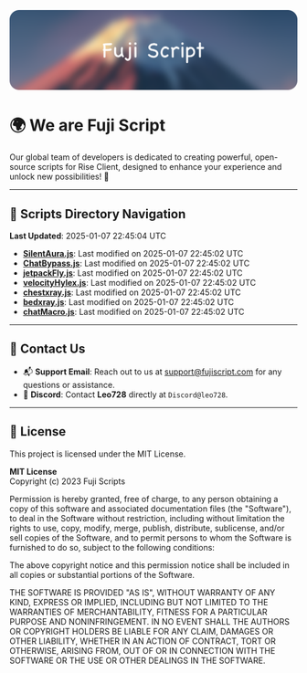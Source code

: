 ![Banner](.github/b.webp)

# 🌍 **We are Fuji Script**

Our global team of developers is dedicated to creating powerful, open-source scripts for Rise Client, designed to enhance your experience and unlock new possibilities! 🌟

---
<!-- SCRIPTS_NAVIGATION_START -->
## 📂 **Scripts Directory Navigation**

**Last Updated**: 2025-01-07 22:45:04 UTC

- **[SilentAura.js](scripts/SilentAura.js)**: Last modified on 2025-01-07 22:45:02 UTC
- **[ChatBypass.js](scripts/ChatBypass.js)**: Last modified on 2025-01-07 22:45:02 UTC
- **[jetpackFly.js](scripts/jetpackFly.js)**: Last modified on 2025-01-07 22:45:02 UTC
- **[velocityHylex.js](scripts/velocityHylex.js)**: Last modified on 2025-01-07 22:45:02 UTC
- **[chestxray.js](scripts/chestxray.js)**: Last modified on 2025-01-07 22:45:02 UTC
- **[bedxray.js](scripts/bedxray.js)**: Last modified on 2025-01-07 22:45:02 UTC
- **[chatMacro.js](scripts/chatMacro.js)**: Last modified on 2025-01-07 22:45:02 UTC

<!-- SCRIPTS_NAVIGATION_END -->

---

## 💬 **Contact Us**  
- 📬 **Support Email**: Reach out to us at [support@fujiscript.com](mailto:support@fujiscript.com) for any questions or assistance.  
- 💬 **Discord**: Contact **Leo728** directly at `Discord@leo728`.

---

## 📜 **License**

This project is licensed under the MIT License.  

**MIT License**  
Copyright (c) 2023 Fuji Scripts  

Permission is hereby granted, free of charge, to any person obtaining a copy of this software and associated documentation files (the "Software"), to deal in the Software without restriction, including without limitation the rights to use, copy, modify, merge, publish, distribute, sublicense, and/or sell copies of the Software, and to permit persons to whom the Software is furnished to do so, subject to the following conditions:  

The above copyright notice and this permission notice shall be included in all copies or substantial portions of the Software.  

THE SOFTWARE IS PROVIDED "AS IS", WITHOUT WARRANTY OF ANY KIND, EXPRESS OR IMPLIED, INCLUDING BUT NOT LIMITED TO THE WARRANTIES OF MERCHANTABILITY, FITNESS FOR A PARTICULAR PURPOSE AND NONINFRINGEMENT. IN NO EVENT SHALL THE AUTHORS OR COPYRIGHT HOLDERS BE LIABLE FOR ANY CLAIM, DAMAGES OR OTHER LIABILITY, WHETHER IN AN ACTION OF CONTRACT, TORT OR OTHERWISE, ARISING FROM, OUT OF OR IN CONNECTION WITH THE SOFTWARE OR THE USE OR OTHER DEALINGS IN THE SOFTWARE.  
